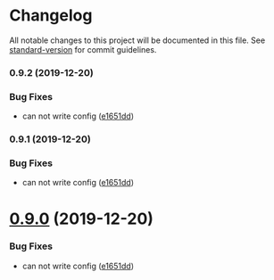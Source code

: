 # Changelog

All notable changes to this project will be documented in this file. See [standard-version](https://github.com/conventional-changelog/standard-version) for commit guidelines.

### 0.9.2 (2019-12-20)


### Bug Fixes

* can not write config ([e1651dd](https://github.com/nguyenvanduocit/tchmusic/commit/e1651dd8d1285783b4cca1856ab48d2a61d41e49))

### 0.9.1 (2019-12-20)


### Bug Fixes

* can not write config ([e1651dd](https://github.com/nguyenvanduocit/tchmusic/commit/e1651dd8d1285783b4cca1856ab48d2a61d41e49))

# [0.9.0](https://github.com/nguyenvanduocit/tchmusic/compare/e1651dd8d1285783b4cca1856ab48d2a61d41e49...0.9.0) (2019-12-20)


### Bug Fixes

* can not write config ([e1651dd](https://github.com/nguyenvanduocit/tchmusic/commit/e1651dd8d1285783b4cca1856ab48d2a61d41e49))
